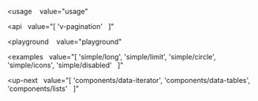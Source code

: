 <usage
   value="usage"
></usage>

<api
  value="[
  'v-pagination'
  ]"
></api>

<playground
   value="playground"
></playground>

<examples
  value="[
  'simple/long',
  'simple/limit',
  'simple/circle',
  'simple/icons',
  'simple/disabled'
  ]"
></examples>

<up-next
  value="[
  'components/data-iterator',
  'components/data-tables',
  'components/lists'
  ]"
></up-next>